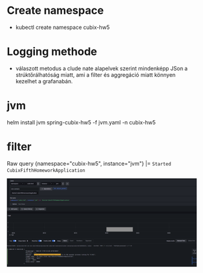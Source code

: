# Create namespace
- kubectl create namespace cubix-hw5

# Logging methode
- válaszott metodus a clude nate alapelvek szerint mindenképp JSon a strúktőrálhatóság miatt, ami a filter és aggregáció miatt könnyen kezelhet a grafanabán.

# jvm
helm install jvm spring-cubix-hw5 -f jvm.yaml  -n cubix-hw5

# filter 
Raw query
{namespace="cubix-hw5", instance="jvm"} |= `Started CubixFifthHomeworkApplication`

![](jvm_graffana_log_startuptime.png)

